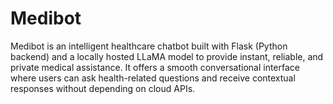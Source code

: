 # Medibot
Medibot is an intelligent healthcare chatbot built with Flask (Python backend) and a locally hosted LLaMA model to provide instant, reliable, and private medical assistance. It offers a smooth conversational interface where users can ask health-related questions and receive contextual responses without depending on cloud APIs.
